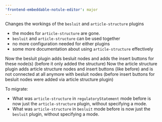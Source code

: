 ```yaml
---
'frontend-embeddable-notule-editor': major
---
```


Changes the workings of the `besluit` and `article-structure` plugins

- the modes for `article-structure` are gone.
- `besluit` and `article-structure` can be used together
- no more configuration needed for either plugins
- some more documentation about using `article-structure` effectively

Now the besluit plugin adds besluit nodes and adds the insert buttons for these node(s) (before it only added the structure)
Now the article structure plugin adds article structure nodes and insert buttons (like before) and is not connected at all anymore with besluit nodes (before insert buttons for besluit nodes were added via article structure plugin)

To migrate:
- What was `article-structure` in `regulatoryStatement` mode before is now just the `article-structure` plugin, without specifying a mode.
- What was `article-structure` in `besluit` mode before is now just the `besluit` plugin, without specifying a mode. 